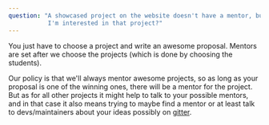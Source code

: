 ```yaml
---
question: "A showcased project on the website doesn't have a mentor, but
           I'm interested in that project?"
---
```

You just have to choose a project and write an awesome proposal.
Mentors are set after we choose the projects (which is done by choosing the students).

Our policy is that we'll always mentor awesome projects, so as long as your proposal
is one of the winning ones, there will be a mentor for the project.
But as for all other projects it might help to talk to your possible mentors, and in
that case it also means trying to maybe find a mentor or at least talk to
devs/maintainers about your ideas possibly on [gitter](https://coala.io/chat).
